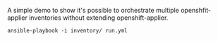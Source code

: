 A simple demo to show it's possible to orchestrate multiple openshfit-applier inventories without extending openshift-applier.

`ansible-playbook -i inventory/ run.yml`